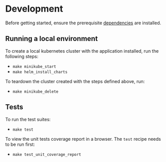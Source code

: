# Development

Before getting started, ensure the prerequisite [dependencies](./DEPENDENCIES.md) are installed.

## Running a local environment

To create a local kubernetes cluster with the application installed, run the following steps:

- `make minikube_start`
- `make helm_install_charts`

To teardown the cluster created with the steps defined above, run:

- `make minikube_delete`

## Tests

To run the test suites:

- `make test`

To view the unit tests coverage report in a browser. The `test` recipe needs to be run first:

- `make test_unit_coverage_report`
